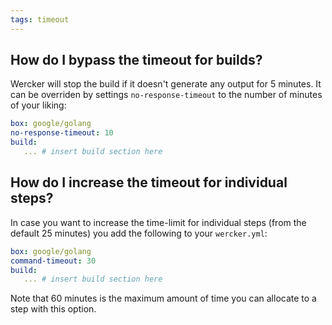 ```yaml
---
tags: timeout
---
```


## How do I bypass the timeout for builds?

Wercker will stop the build if it doesn't generate any output for 5 minutes.
It can be overriden by settings `no-response-timeout` to the number of minutes of your liking:

```yaml
box: google/golang
no-response-timeout: 10
build:
   ... # insert build section here
```

## How do I increase the timeout for individual steps?

In case you want to increase the time-limit for individual steps (from the
default 25 minutes) you add the following to your `wercker.yml`:

```yaml
box: google/golang
command-timeout: 30
build:
   ... # insert build section here
```

Note that 60 minutes is the maximum amount of time you can allocate to
a step with this option.